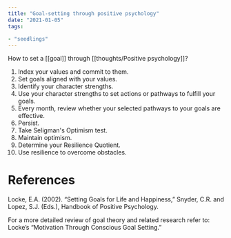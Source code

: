 ```yaml
---
title: "Goal-setting through positive psychology"
date: "2021-01-05"
tags:

- "seedlings"
---
```


How to set a [[goal]] through [[thoughts/Positive psychology]]?

1. Index your values and commit to them.
2. Set goals aligned with your values.
3. Identify your character strengths.
4. Use your character strengths to set actions or pathways to fulfill your goals.
5. Every month, review whether your selected pathways to your goals are effective.
6. Persist.
7. Take Seligman's Optimism test.
8. Maintain optimism.
9. Determine your Resilience Quotient.
10. Use resilience to overcome obstacles.

# References

Locke, E.A. (2002). “Setting Goals for Life and Happiness,” Snyder, C.R. and Lopez, S.J. (Eds.), Handbook of Positive Psychology.

For a more detailed review of goal theory and related research refer to: Locke’s “Motivation Through Conscious Goal Setting.”

